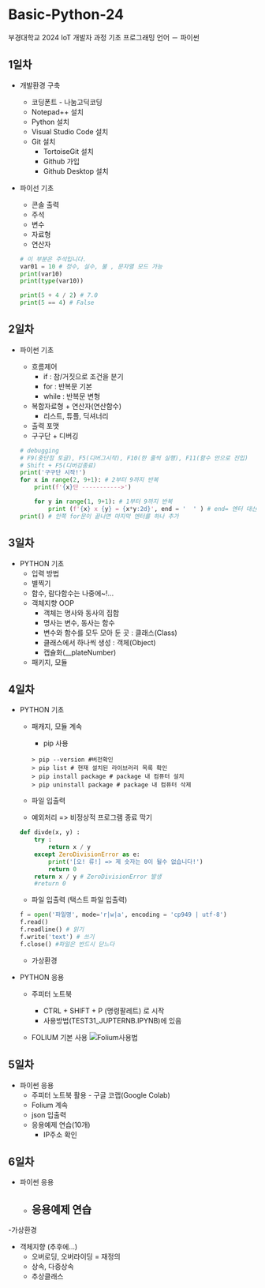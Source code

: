# Basic-Python-24
부경대학교 2024 IoT 개발자 과정 기초 프로그래밍 언어 － 파이썬


## 1일차 
- 개발환경 구축
    - 코딩폰트 - 나눔고딕코딩
    - Notepad++ 설치
    - Python 설치
    - Visual Studio Code 설치
    - Git 설치
        - TortoiseGit 설치
        - Github 가입
        - Github Desktop 설치


- 파이선 기초
    - 콘솔 출력
    - 주석
    - 변수
    - 자료형
    - 연산자


    ```python
    # 이 부분은 주석입니다.
    var01 = 10 # 정수, 실수, 불 , 문자열 모드 가능
    print(var10)
    print(type(var10))

    print(5 + 4 / 2) # 7.0
    print(5 == 4) # False
    ```
    
## 2일차
- 파이썬 기초
    - 흐름제어
        - if : 참/거짓으로 조건을 분기
        - for : 반복문 기본
        - while : 반복문 변형
    - 복합자료형 + 연산자(연산함수)
        - 리스트, 튜플, 딕셔너리
    - 출력 포맷
    - 구구단 + 디버깅

    ```python
    # debugging
    # F9(중단점 토글), F5(디버그시작), F10(한 줄씩 실행), F11(함수 안으로 진입)
    # Shift + F5(디버깅종료)    
    print('구구단 시작!')
    for x in range(2, 9+1): # 2부터 9까지 반복
        print(f'{x}단 ----------->')
    
        for y in range(1, 9+1): # 1부터 9까지 반복
            print (f'{x} x {y} = {x*y:2d}', end = '  ' ) # end= 엔터 대신 공백으로 변경
    print() # 안쪽 for문이 끝나면 마지막 엔터를 하나 추가


    ```

## 3일차
- PYTHON 기초
    - 입력 방법
    - 별찍기
    - 함수, 람다함수는 나중에~!...
    - 객체지향 OOP
        - 객체는 명사와 동사의 집합
        - 명사는 변수, 동사는 함수
        - 변수와 함수를 모두 모아 둔 곳 : 클래스(Class)
        - 클래스에서 하나씩 생성 : 객체(Object)
        - 캡슐화(__plateNumber)
    - 패키지, 모듈

## 4일차
- PYTHON 기초
    - 패캐지, 모듈 계속
        - pip 사용 

        ```shell
        > pip --version #버전확인
        > pip list # 현재 설치된 라이브러리 목록 확인
        > pip install package # package 내 컴퓨터 설치
        > pip uninstall package # package 내 컴퓨터 삭제
        ```
    - 파일 입출력
    - 예외처리 => 비정상적 프로그램 종료 막기
    ``` python
    def divde(x, y) :
        try :
            return x / y
        except ZeroDivisionError as e:
            print('[오! 류!] => 제 숫자는 0이 될수 없습니다!')
            return 0
        return x / y # ZeroDivisionError 발생 
        #return 0
    ```
    - 파일 입출력 (택스트 파일 입출력)
    ``` python
    f = open('파일명', mode='r|w|a', encoding = 'cp949 | utf-8')
    f.read()
    f.readline() # 읽기
    f.write('text') # 쓰기
    f.close() #파일은 반드시 닫느다
    ```


    - 가상환경
    

- PYTHON 응용
    - 주피터 노트북
        - CTRL + SHIFT + P (명령팔레트) 로 시작
        - 사용방법(TEST31_JUPTERNB.IPYNB)에 있음

    - FOLIUM 기본 사용
    ![Folium사용법](https://raw.githubusercontent.com/ljunghwan0928/Basic-Python-2024/main/image/python1.png)
    



## 5일차
- 파이썬 응용
    - 주피터 노트북 활용 - 구글 코랩(Google Colab)
    - Folium 계속
    - json 입출력
    - 응용예제 연습(10개)
        - IP주소 확인
        




## 6일차 
- 파이썬 응용
    - 응용예제 연습
        -

-가상환경


- 객체지향 (추후에...)
    - 오버로딩, 오버라이딩 = 재정의
    - 상속, 다중상속
    - 추상클래스

